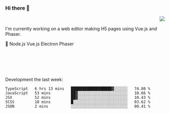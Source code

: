 ### Hi there 👋

<img align="right" src="https://github-readme-stats.vercel.app/api?username=jasonpanggo"/>

<br>
<p align="left">
I'm currently working on a web editor making H5 pages using Vue.js and Phaser.
</p>
<p align="left">
📖 Node.js Vue.js Electron Phaser
</p>
<br>
<br>
<br>
<br>

Development the last week:
<!--START_SECTION:waka-->
```text
TypeScript   6 hrs 13 mins   ██████████████████▓░░░░░░   74.80 % 
JavaScript   53 mins         ██▓░░░░░░░░░░░░░░░░░░░░░░   10.66 % 
JSX          52 mins         ██▓░░░░░░░░░░░░░░░░░░░░░░   10.43 % 
SCSS         18 mins         █░░░░░░░░░░░░░░░░░░░░░░░░   03.62 % 
JSON         2 mins          ░░░░░░░░░░░░░░░░░░░░░░░░░   00.41 % 
```
<!--END_SECTION:waka-->

<!--
**JASONPANGGO/jasonpanggo** is a ✨ _special_ ✨ repository because its `README.md` (this file) appears on your GitHub profile.

Here are some ideas to get you started:

- 🔭 I’m currently working on ...
- 🌱 I’m currently learning ...
- 👯 I’m looking to collaborate on ...
- 🤔 I’m looking for help with ...
- 💬 Ask me about ...
- 📫 How to reach me: ...
- 😄 Pronouns: ...
- ⚡ Fun fact: ...
-->

